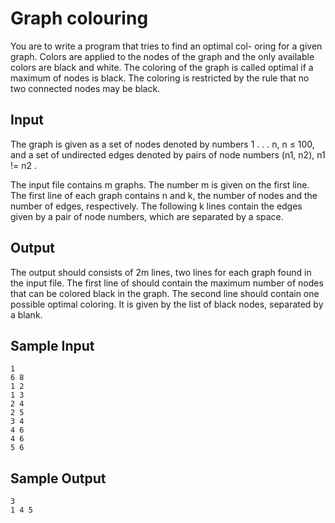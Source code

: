 # Graph colouring

You are to write a program that tries to find an optimal col-
oring for a given graph. Colors are applied to the nodes of
the graph and the only available colors are black and white.
The coloring of the graph is called optimal if a maximum of
nodes is black. The coloring is restricted by the rule that no
two connected nodes may be black.

## Input 

The graph is given as a set of nodes denoted by numbers
1 . . . n, n ≤ 100, and a set of undirected edges denoted by
pairs of node numbers (n1, n2), n1 != n2 .

The input file contains m graphs. The number m is given on the first line. The first line of each
graph contains n and k, the number of nodes and the number of edges, respectively. The following k
lines contain the edges given by a pair of node numbers, which are separated by a space.


## Output

The output should consists of 2m lines, two lines for each graph found in the input file. The first line
of should contain the maximum number of nodes that can be colored black in the graph. The second
line should contain one possible optimal coloring. It is given by the list of black nodes, separated by a
blank.

## Sample Input

```
1
6 8
1 2
1 3
2 4
2 5
3 4
4 6
4 6
5 6
```


## Sample Output
```
3
1 4 5
```